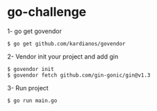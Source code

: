 # go-challenge

1- go get govendor
```
$ go get github.com/kardianos/govendor
```

2- Vendor init your project and add gin
```
$ govendor init
$ govendor fetch github.com/gin-gonic/gin@v1.3
```

3- Run  project
```
$ go run main.go
```

